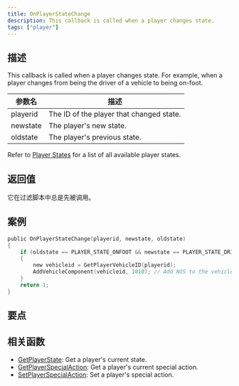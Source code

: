 ```yaml
---
title: OnPlayerStateChange
description: This callback is called when a player changes state.
tags: ["player"]
---
```


## 描述

This callback is called when a player changes state. For example, when a player changes from being the driver of a vehicle to being on-foot.

| 参数名   | 描述                                     |
| -------- | ---------------------------------------- |
| playerid | The ID of the player that changed state. |
| newstate | The player's new state.                  |
| oldstate | The player's previous state.             |

Refer to [Player States](../resources/playerstates) for a list of all available player states.

## 返回值

它在过滤脚本中总是先被调用。

## 案例

```c
public OnPlayerStateChange(playerid, newstate, oldstate)
{
    if (oldstate == PLAYER_STATE_ONFOOT && newstate == PLAYER_STATE_DRIVER) // Player entered a vehicle as a driver
    {
        new vehicleid = GetPlayerVehicleID(playerid);
        AddVehicleComponent(vehicleid, 1010); // Add NOS to the vehicle
    }
    return 1;
}
```

## 要点

<TipNPCCallbacks />

## 相关函数

- [GetPlayerState](../functions/GetPlayerState): Get a player's current state.
- [GetPlayerSpecialAction](../functions/GetPlayerSpecialAction): Get a player's current special action.
- [SetPlayerSpecialAction](../functions/SetPlayerSpecialAction): Set a player's special action.
